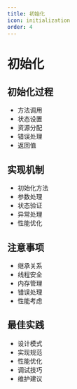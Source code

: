 ```yaml
---
title: 初始化
icon: initialization
order: 4
---
```


# 初始化

## 初始化过程
- 方法调用
- 状态设置
- 资源分配
- 错误处理
- 返回值

## 实现机制
- 初始化方法
- 参数处理
- 状态验证
- 异常处理
- 性能优化

## 注意事项
- 继承关系
- 线程安全
- 内存管理
- 错误处理
- 性能考虑

## 最佳实践
- 设计模式
- 实现规范
- 性能优化
- 调试技巧
- 维护建议
